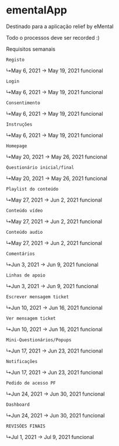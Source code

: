 # ementalApp
Destinado para a aplicação relief by eMental


Todo o processos deve ser recorded :) 



Requisitos semanais
 

 	Registo
↳May 6, 2021 → May 19, 2021	funcional


 	Login
↳May 6, 2021 → May 19, 2021	funcional


 	Consentimento
↳May 6, 2021 → May 19, 2021	funcional


 	Instruções
↳May 6, 2021 → May 19, 2021	funcional


 	Homepage
↳May 20, 2021 → May 26, 2021	funcional


 	Questionário inicial/final
↳May 20, 2021 → May 26, 2021	funcional


 	Playlist do conteúdo
↳May 27, 2021 → Jun 2, 2021	funcional


 	Conteúdo vídeo
↳May 27, 2021 → Jun 2, 2021	funcional


 	Conteúdo audio
↳May 27, 2021 → Jun 2, 2021	funcional


 	Comentários
↳Jun 3, 2021 → Jun 9, 2021	funcional


 	Linhas de apoio
↳Jun 3, 2021 → Jun 9, 2021	funcional


 	Escrever mensagem ticket
↳Jun 10, 2021 → Jun 16, 2021	funcional


 	Ver mensagem ticket
↳Jun 10, 2021 → Jun 16, 2021	funcional


 	Mini-Questionários/Popups
↳Jun 17, 2021 → Jun 23, 2021	funcional


 	Notificações
↳Jun 17, 2021 → Jun 23, 2021	funcional


 	Pedido de acesso PF
↳Jun 24, 2021 → Jun 30, 2021	funcional


 	Dashboard
↳Jun 24, 2021 → Jun 30, 2021	funcional


 	REVISÕES FINAIS
↳Jul 1, 2021 → Jul 9, 2021	funcional
